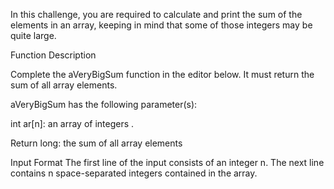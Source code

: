In this challenge, you are required to calculate and print the sum of the elements in an array, keeping in mind that some of those integers may be quite large.

Function Description

Complete the aVeryBigSum function in the editor below. It must return the sum of all array elements.

aVeryBigSum has the following parameter(s):

int ar[n]: an array of integers .

Return
long: the sum of all array elements

Input Format
The first line of the input consists of an integer n.
The next line contains n space-separated integers contained in the array.
